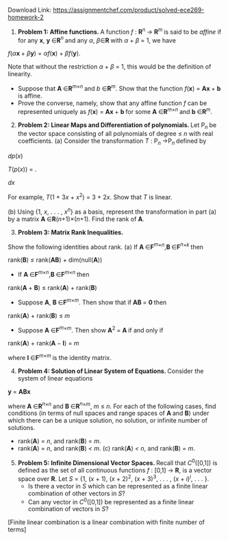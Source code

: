 Download Link: https://assignmentchef.com/product/solved-ece269-homework-2
<br>
<ol>

 <li><strong>Problem 1: Affine functions. </strong>A function <em>f </em>: <strong>R</strong><em><sup>n </sup></em>→ <strong>R</strong><em><sup>m </sup></em>is said to be <em>affine </em>if for any <strong>x</strong>, <strong>y </strong>∈<strong>R</strong><em><sup>n </sup></em>and any <em>α</em>, <em>β</em>∈<strong>R </strong>with <em>α </em>+ <em>β </em>= 1, we have</li>

</ol>

<em>f</em>(<em>α</em><strong>x </strong>+ <em>β</em><strong>y</strong>) = <em>αf</em>(<strong>x</strong>) + <em>βf</em>(<strong>y</strong>).

Note that without the restriction <em>α </em>+ <em>β </em>= 1, this would be the definition of linearity.

<ul>

 <li>Suppose that <strong>A </strong>∈<strong>R</strong><em><sup>m</sup></em><sup>×<em>n </em></sup>and <em>b </em>∈<strong>R</strong><em><sup>m</sup></em>. Show that the function <em>f</em>(<strong>x</strong>) = <strong>Ax </strong>+ <strong>b </strong>is affine.</li>

 <li>Prove the converse, namely, show that any affine function <em>f </em>can be represented uniquely as <em>f</em>(<strong>x</strong>) = <strong>Ax </strong>+ <strong>b </strong>for some <strong>A </strong>∈<strong>R</strong><em><sup>m</sup></em><sup>×<em>n </em></sup>and <strong>b </strong>∈<strong>R</strong><em><sup>m</sup></em>.</li>

</ul>

<ol start="2">

 <li><strong>Problem 2: Linear Maps and Differentiation of polynomials. </strong>Let P<em><sub>n </sub></em>be the vector space consisting of all polynomials of degree ≤ <em>n </em>with real coefficients. (a) Consider the transformation <em>T </em>: P<em><sub>n </sub></em>→P<em><sub>n </sub></em>defined by</li>

</ol>

<em>dp</em>(<em>x</em>)

<em>T</em>(<em>p</em>(<em>x</em>)) =   .

<em>dx</em>

For example, <em>T</em>(1 + 3<em>x </em>+ <em>x</em><sup>2</sup>) = 3 + 2<em>x</em>. Show that <em>T </em>is linear.

(b) Using {1, <em>x</em>, . . . , <em>x<sup>n</sup></em>} as a basis, represent the transformation in part (a) by a matrix <strong>A </strong>∈<strong>R</strong>(<em>n</em>+1)×(<em>n</em>+1). Find the rank of <strong>A</strong>.

<ol start="3">

 <li><strong>Problem 3: Matrix Rank Inequalities.</strong></li>

</ol>

Show the following identities about rank. (a) If <strong>A </strong>∈<strong>F</strong><em><sup>m</sup></em><sup>×<em>n</em></sup>,<strong>B </strong>∈<strong>F</strong><em><sup>n</sup></em><sup>×<em>k </em></sup>then

rank(<strong>B</strong>) ≤ rank(<strong>AB</strong>) + dim(null(<strong>A</strong>))

<ul>

 <li>If <strong>A </strong>∈<strong>F</strong><em><sup>m</sup></em><sup>×<em>n</em></sup>,<strong>B </strong>∈<strong>F</strong><em><sup>m</sup></em><sup>×<em>n </em></sup>then</li>

</ul>

rank(<strong>A </strong>+ <strong>B</strong>) ≤ rank(<strong>A</strong>) + rank(<strong>B</strong>)

<ul>

 <li>Suppose <strong>A</strong>, <strong>B </strong>∈<strong>F</strong><em><sup>m</sup></em><sup>×<em>m</em></sup>. Then show that if <strong>AB </strong>= <strong>0 </strong>then</li>

</ul>

rank(<strong>A</strong>) + rank(<strong>B</strong>) ≤ <em>m</em>

<ul>

 <li>Suppose <strong>A </strong>∈<strong>F</strong><em><sup>m</sup></em><sup>×<em>m</em></sup>. Then show <strong>A</strong><sup>2 </sup>= <strong>A </strong>if and only if</li>

</ul>

rank(<strong>A</strong>) + rank(<strong>A </strong>− <strong>I</strong>) = <em>m</em>

where <strong>I </strong>∈<strong>F</strong><em><sup>m</sup></em><sup>×<em>m </em></sup>is the identity matrix.

<ol start="4">

 <li><strong>Problem 4: Solution of Linear System of Equations. </strong>Consider the system of linear equations</li>

</ol>

<strong>y </strong>= <strong>ABx</strong>

where <strong>A </strong>∈<strong>R</strong><em><sup>n</sup></em><sup>×<em>n </em></sup>and <strong>B </strong>∈<strong>R</strong><em><sup>n</sup></em><sup>×<em>m</em></sup>, <em>m </em>≤ <em>n</em>. For each of the following cases, find conditions (in terms of null spaces and range spaces of <strong>A </strong>and <strong>B</strong>) under which there can be a unique solution, no solution, or infinite number of solutions.

<ul>

 <li>rank(<strong>A</strong>) = <em>n</em>, and rank(<strong>B</strong>) = <em>m</em>.</li>

 <li>rank(<strong>A</strong>) = <em>n</em>, and rank(<strong>B</strong>) <em>&lt; m</em>. (c) rank(<strong>A</strong>) <em>&lt; n</em>, and rank(<strong>B</strong>) = <em>m</em>.</li>

</ul>

<ol start="5">

 <li><strong>Problem 5: Infinite Dimensional Vector Spaces. </strong>Recall that <em>C</em><sup>0</sup>([0,1]) is defined as the set of all continuous functions <em>f </em>: [0,1] → <strong>R</strong>, is a vector space over <strong>R</strong>. Let <em>S </em>= {1, (<em>x </em>+ 1), (<em>x </em>+ 2)<sup>2</sup>, (<em>x </em>+ 3)<sup>3</sup>, . . . , (<em>x </em>+ <em>i</em>)<em><sup>i</sup></em>, . . . }.

  <ul>

   <li>Is there a vector in <em>S </em>which can be represented as a finite linear combination of other vectors in <em>S</em>?</li>

   <li>Can any vector in <em>C</em><sup>0</sup>([0,1]) be represented as a finite linear combination of vectors in <em>S</em>?</li>

  </ul></li>

</ol>

[Finite linear combination is a linear combination with finite number of terms]